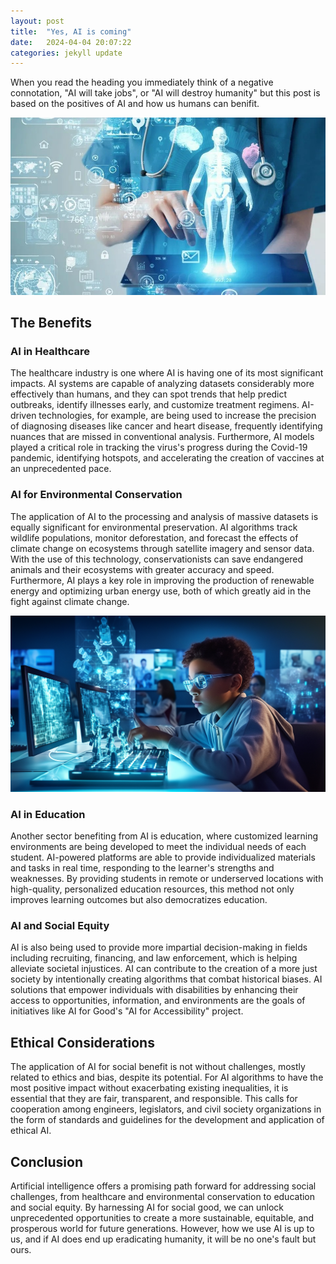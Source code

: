 ```yaml
---
layout: post
title:  "Yes, AI is coming"
date:   2024-04-04 20:07:22
categories: jekyll update
---
```


When you read the heading you immediately think of a negative connotation, "AI will take jobs", or "AI will destroy humanity" but this post is based on the positives of AI and how us humans can benifit.

<img src="https://raw.githubusercontent.com/Newsrista/myblogs/main/Assets/Images/Healthcare.jpg" />

## The Benefits

### AI in Healthcare

The healthcare industry is one where AI is having one of its most significant impacts. AI systems are capable of analyzing datasets considerably more effectively than humans, and they can spot trends that help predict outbreaks, identify illnesses early, and customize treatment regimens. AI-driven technologies, for example, are being used to increase the precision of diagnosing diseases like cancer and heart disease, frequently identifying nuances that are missed in conventional analysis. Furthermore, AI models played a critical role in tracking the virus's progress during the Covid-19 pandemic, identifying hotspots, and accelerating the creation of vaccines at an unprecedented pace.

### AI for Environmental Conservation

The application of AI to the processing and analysis of massive datasets is equally significant for environmental preservation. AI algorithms track wildlife populations, monitor deforestation, and forecast the effects of climate change on ecosystems through satellite imagery and sensor data. With the use of this technology, conservationists can save endangered animals and their ecosystems with greater accuracy and speed. Furthermore, AI plays a key role in improving the production of renewable energy and optimizing urban energy use, both of which greatly aid in the fight against climate change.

<img src="https://raw.githubusercontent.com/Newsrista/myblogs/main/Assets/Images/Education.png" />

### AI in Education

Another sector benefiting from AI is education, where customized learning environments are being developed to meet the individual needs of each student. AI-powered platforms are able to provide individualized materials and tasks in real time, responding to the learner's strengths and weaknesses. By providing students in remote or underserved locations with high-quality, personalized education resources, this method not only improves learning outcomes but also democratizes education.

### AI and Social Equity

AI is also being used to provide more impartial decision-making in fields including recruiting, financing, and law enforcement, which is helping alleviate societal injustices. AI can contribute to the creation of a more just society by intentionally creating algorithms that combat historical biases. AI solutions that empower individuals with disabilities by enhancing their access to opportunities, information, and environments are the goals of initiatives like AI for Good's "AI for Accessibility" project.

## Ethical Considerations

The application of AI for social benefit is not without challenges, mostly related to ethics and bias, despite its potential. For AI algorithms to have the most positive impact without exacerbating existing inequalities, it is essential that they are fair, transparent, and responsible. This calls for cooperation among engineers, legislators, and civil society organizations in the form of standards and guidelines for the development and application of ethical AI.

## Conclusion

Artificial intelligence offers a promising path forward for addressing social challenges, from healthcare and environmental conservation to education and social equity. By harnessing AI for social good, we can unlock unprecedented opportunities to create a more sustainable, equitable, and prosperous world for future generations. However, how we use AI is up to us, and if AI does end up eradicating humanity, it will be no one's fault but ours.
